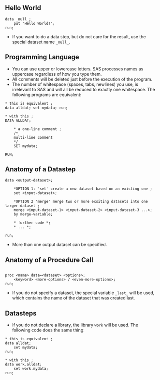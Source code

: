 ## Hello World

```SAS
data _null_;
	put "Hello World!";
run;
```
+ If you want to do a data step, but do not care for the result, use the special dataset name `_null_`.

## Programming Language

+ You can use upper or lowercase letters. SAS processes names as uppercase regardless of how you type them.
+ All comments will be deleted just before the execution of the program.
+ The number of whitespace (spaces, tabs, newlines) you use, is irrelevant to SAS and will all be reduced to exactly one whitespace. The following programs are equivalent:

```SAS
* this is equivalent ;
data alldat; set mydata; run;

* with this ;
DATA ALLDAT;

	* a one-line comment ;
	/*
	multi-line comment
	*/
	SET mydata;

RUN;
```


## Anatomy of a Datastep

```SAS
data <output-dataset>;

	*OPTION 1: 'set' create a new dataset based on an existing one ;
	set <input-dataset>;

	*OPTION 2 'merge' merge two or more exsiting datasets into one larger dataset ;
	merge <input-dataset-1> <input-dataset-2> <input-dataset-3 ...>;
	by merge-variable;

	* further code *;
	* ... *;

run;
```

+ More than one output dataset can be specified.

## Anatomy of a Procedure Call
```SAS

proc <name> data=<dataset> <options>;
	<keyword> <more-options> / <even-more-options>;
run;

```

+ If you do not specify a dataset, the special variable `_last_` will be used, which contains the name of the dataset that was created last.


## Datasteps

+ If you do not declare a library, the library `work` will be used. The following code does the same thing:

```SAS
* this is equivalent ;
data alldat;
	set mydata;
run;

* with this ;
data work.alldat;
	set work.mydata;
run;
```
